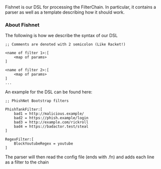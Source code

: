 Fishnet is our DSL for processing the FilterChain.
In particular, it contains a parser as well as a template describing how it should work.

### About Fishnet
The following is how we describe the syntax of our DSL

```
;; Comments are denoted with 2 semicolon (Like Racket!)

<name of filter 1>:[
    <map of params>
]

<name of filter 2>:[
    <map of params>
]
...
```

An example for the DSL can be found here:

```
;; PhishNet Bootstrap filters

PhishTankFilter:[
    bad1 = http://malicious.example/
    bad2 = https://phish.example/login
    bad3 = http://example.com/rickroll
    bad4 = https://badactor.test/steal
]

RegexFilter:[
    BlockYoutubeRegex = youtube
]

```

The parser will then read the config file (ends with .fn) and adds each line as a filter to the chain